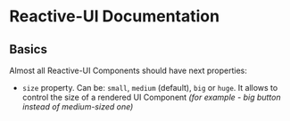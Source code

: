 # Reactive-UI Documentation

## Basics

Almost all Reactive-UI Components should have next properties:
- `size` property. Can be: `small`, `medium` (default), `big` or `huge`. It allows to control the size of a rendered UI Component *(for example - big button instead of medium-sized one)*
